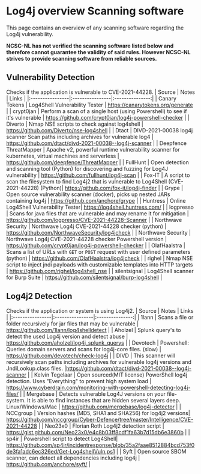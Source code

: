 # Log4j overview Scanning software

This page contains an overview of any scanning software regarding the Log4j vulnerability. 

**NCSC-NL has not verified the scanning software listed below and therefore cannot guarantee the validity of said rules.
However NCSC-NL strives to provide scanning software from reliable sources.**

## Vulnerability Detection
Checks if the application is vulnerable to CVE-2021-44228.
| Source      | Notes        | Links |
|:----------------|:----------------|:---------------:|
| Canary Tokens |  Log4Shell Vulnerability Tester | https://canarytokens.org/generate |
| crypt0jan     | Perform a scan of a single host (using Powershell) to see if it's vulnerable | https://github.com/crypt0jan/log4j-powershell-checker |
| Diverto | Nmap NSE scripts to check against log4shell | https://github.com/Diverto/nse-log4shell |
| Dtact | DIVD-2021-00038 log4j scanner Scan paths including archives for vulnerable log4 | https://github.com/dtact/divd-2021-00038--log4j-scanner |
| Deepfence ThreatMapper | Apache v2, powerful runtime vulnerability scanner for kubernetes, virtual machines and serverless | https://github.com/deepfence/ThreatMapper |
| FullHunt | Open detection and scanning tool (Python) for discovering and fuzzing for Log4J vulnerability | https://github.com/fullhunt/log4j-scan |
| Fox-IT | A script to scan the filesystem to find Log4j2 that is vulnerable to Log4Shell (CVE-2021-44228) (Python)| https://github.com/fox-it/log4j-finder |
| Grype   | Open source vulnerability scanner (docker), picks up nested JARs containing log4j | https://github.com/anchore/grype |
| Huntress  | Online Log4Shell Vulnerability Tester| https://log4shell.huntress.com/ |
| logpresso | Scans for java files that are vulnerable and may rename it for mitigation | https://github.com/logpresso/CVE-2021-44228-Scanner |
| Northwave Security | Northwave Log4j CVE-2021-44228 checker (python) | https://github.com/NorthwaveSecurity/log4jcheck |
| Northwave Security | Northwave Log4j CVE-2021-44228 checker Powershell version | https://github.com/crypt0jan/log4j-powershell-checker |
| OlafHaalstra | Scans a list of URLs with `GET` or `POST` request with user defined parameters (python) | https://github.com/OlafHaalstra/log4jcheck |
| righel |  Nmap NSE script to inject jndi payloads with customizable templates into HTTP targets | https://github.com/righel/log4shell_nse |
| silentsignal | Log4Shell scanner for Burp Suite | https://github.com/silentsignal/burp-log4shell |

## Log4j2 Detection
Checks if the application or system is using Log4j2.
| Source      | Notes        | Links |
|:----------------|:----------------|:---------------:|
| 1lann  | Scans a file or folder recursively for jar files that may be vulnerable | https://github.com/1lann/log4shelldetect |
| Aholzel | Splunk query's to detect the used Log4j version and detect abuse | https://github.com/aholzel/log4j_splunk_querys |
| Devotech | Powershell: Queries domain servers and scans for log4j-core files. (slow) | https://github.com/devotech/check-log4j |
| DIVD | This scanner will recursively scan paths including archives for vulnerable log4j versions and JndiLookup.class files. |https://github.com/dtact/divd-2021-00038--log4j-scanner |
| Kelvin Tegelaar | Open sourced(MIT license) PowerShell log4j detection. Uses "Everything" to prevent high system load | https://www.cyberdrain.com/monitoring-with-powershell-detecting-log4j-files/ |
| Mergebase | Detects vulnerable Log4J versions on your file-system. It is able to find instances that are hidden several layers deep. Linux/Windows/Mac | https://github.com/mergebase/log4j-detector |
| NCCgroup  | Version hashes (MD5, SHA1 and SHA256) for log4j2 versions| https://github.com/nccgroup/Cyber-Defence/tree/master/Intelligence/CVE-2021-44228 |
| Neo23x0   | Florian Roth Log4j2 detection script | https://gist.github.com/Neo23x0/e4c8b03ff8cdf1fa63b7d15db6e3860b |
| sp4ir     | Powershell script to detect Log4Shell| https://github.com/sp4ir/incidentresponse/blob/35a2faae8512884bcd753f0de3fa1adc6ec326ed/Get-Log4shellVuln.ps1 |
| Syft | Open source SBOM scanner, can detect all dependencies including log4j | https://github.com/anchore/syft/ |
